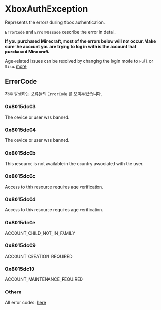 # XboxAuthException

Represents the errors during Xbox authentication.

`ErrorCode` and `ErrorMessage` describe the error in detail.

**If you purchased Minecraft, most of the errors below will not occur. Make sure the account you are trying to log in with is the account that purchased Minecraft.**

Age-related issues can be resolved by changing the login mode to `Full` or `Sisu`. [more](./XboxAuth.md)

## ErrorCode

자주 발생하는 오류들의 `ErrorCode` 를 모아두었습니다. 

### 0x8015dc03

The device or user was banned.

### 0x8015dc04

The device or user was banned.

### 0x8015dc0b

This resource is not available in the country associated with the user.

### 0x8015dc0c

Access to this resource requires age verification. 

### 0x8015dc0d

Access to this resource requires age verification.

### 0x8015dc0e

ACCOUNT_CHILD_NOT_IN_FAMILY

### 0x8015dc09

ACCOUNT_CREATION_REQUIRED

### 0x8015dc10

ACCOUNT_MAINTENANCE_REQUIRED

### Others

All error codes: [here](https://github.com/microsoft/xbox-live-api/blob/730f579d41b64df5b57b52e629d12f23c6fb64ac/Source/Shared/errors_legacy.h#L924)
